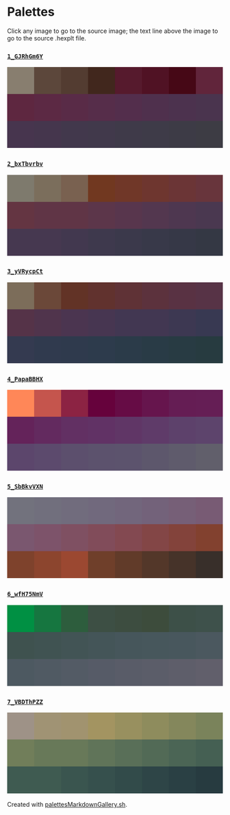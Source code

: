 # Palettes

Click any image to go to the source image; the text line above the image to go to the source .hexplt file.

### [`1_GJRhGm6Y`](1_GJRhGm6Y.hexplt)

[ ![1_GJRhGm6Y.png](1_GJRhGm6Y.png) ](1_GJRhGm6Y.png)

### [`2_bxTbvrbv`](2_bxTbvrbv.hexplt)

[ ![2_bxTbvrbv.png](2_bxTbvrbv.png) ](2_bxTbvrbv.png)

### [`3_yVRycpCt`](3_yVRycpCt.hexplt)

[ ![3_yVRycpCt.png](3_yVRycpCt.png) ](3_yVRycpCt.png)

### [`4_PapaBBHX`](4_PapaBBHX.hexplt)

[ ![4_PapaBBHX.png](4_PapaBBHX.png) ](4_PapaBBHX.png)

### [`5_SbBkvVXN`](5_SbBkvVXN.hexplt)

[ ![5_SbBkvVXN.png](5_SbBkvVXN.png) ](5_SbBkvVXN.png)

### [`6_wfH75NmV`](6_wfH75NmV.hexplt)

[ ![6_wfH75NmV.png](6_wfH75NmV.png) ](6_wfH75NmV.png)

### [`7_VBDThPZZ`](7_VBDThPZZ.hexplt)

[ ![7_VBDThPZZ.png](7_VBDThPZZ.png) ](7_VBDThPZZ.png)

Created with [palettesMarkdownGallery.sh](https://github.com/earthbound19/_ebDev/blob/master/scripts/imgAndVideo/palettesMarkdownGallery.sh).